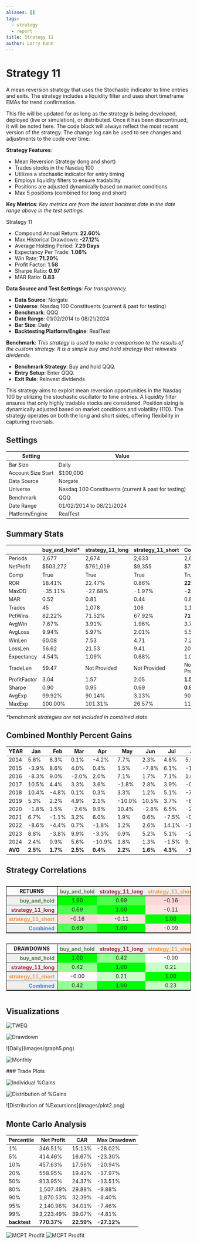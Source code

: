 ```yaml
---
aliases: []
tags:
  - strategy
  - report
title: Strategy 11
author: Larry Kann
---
```

# Strategy 11

A mean reversion strategy that uses the Stochastic indicator to time entries and exits. The strategy includes a liquidity filter and uses short timeframe EMAs for trend confirmation.

This file will be updated for as long as the strategy is being developed, deployed (live or simulation), or distributed. Once it has been discontinued, it will be noted here. The code block will always reflect the most recent version of the strategy. The change log can be used to see changes and adjustments to the code over time.

**Strategy Features**:

- Mean Reversion Strategy (long and short)
- Trades stocks in the Nasdaq 100
- Utilizes a stochastic indicator for entry timing
- Employs liquidity filters to ensure tradability
- Positions are adjusted dynamically based on market conditions
- Max 5 positions (combined for long and short)

**Key Metrics**: _Key metrics are from the latest backtest date in the date range above in the test settings._

Strategy 11

- Compound Annual Return: **22.60%**
- Max Historical Drawdown: **-27.12%**
- Average Holding Period: **7.29 Days**
- Expectancy Per Trade: **1.06%**
- Win Rate: **71.20%**
- Profit Factor: **1.58**
- Sharpe Ratio: **0.97**
- MAR Ratio: **0.83**

**Data Source and Test Settings**: _For transparency._

- **Data Source**: Norgate
- **Universe**: Nasdaq 100 Constituents (current & past for testing)
- **Benchmark**: QQQ
- **Date Range**: 01/02/2014 to 08/21/2024
- **Bar Size**: Daily
- **Backtesting Platform/Engine**: RealTest

**Benchmark**: _This strategy is used to make a comparison to the results of the custom strategy. It is a simple buy and hold strategy that reinvests dividends._

- **Benchmark Strategy**: Buy and hold QQQ.
- **Entry Setup**: Enter QQQ.
- **Exit Rule**: Reinvest dividends

This strategy aims to exploit mean reversion opportunities in the Nasdaq 100 by utilizing the stochastic oscillator to time entries. A liquidity filter ensures that only highly tradable stocks are considered. Position sizing is dynamically adjusted based on market conditions and volatility (11D). The strategy operates on both the long and short sides, offering flexibility in capturing reversals.

## Settings

| Setting            | Value                                                |
| ------------------ | ---------------------------------------------------- |
| Bar Size           | Daily                                                |
| Account Size Start | $100,000                                             |
| Data Source        | Norgate                                              |
| Universe           | Nasdaq 100 Constituents (current & past for testing) |
| Benchmark          | QQQ                                                  |
| Date Range         | 01/02/2014 to 08/21/2024                             |
| Platform/Engine    | RealTest                                             |

## Summary Stats

|              | buy_and_hold* | strategy_11_long | strategy_11_short | Combined     |
| ------------ | ------------- | ---------------- | ----------------- | ------------ |
| Periods      | 2,677         | 2,674            | 2,633             | 2,674        |
| NetProfit    | $503,272      | $761,019         | $9,355            | $770,374     |
| Comp         | True          | True             | True              | True         |
| ROR          | 18.41%        | 22.47%           | 0.86%             | **22.60%**   |
| MaxDD        | -35.11%       | -27.68%          | -1.97%            | **-27.12%**  |
| MAR          | 0.52          | 0.81             | 0.44              | 0.83         |
| Trades       | 45            | 1,078            | 106               | 1,184        |
| PctWins      | 82.22%        | 71.52%           | 67.92%            | **71.20%**   |
| AvgWin       | 7.67%         | 3.91%            | 1.96%             | 3.74%        |
| AvgLoss      | 9.94%         | 5.97%            | 2.01%             | 5.58%        |
| WinLen       | 60.08         | 7.53             | 4.71              | 7.29         |
| LossLen      | 56.62         | 21.53            | 9.41              | 20.32        |
| Expectancy   | 4.54%         | 1.09%            | 0.68%             | 1.06%        |
| TradeLen     | 59.47         | Not Provided     | Not Provided      | Not Provided |
| ProfitFactor | 3.04          | 1.57             | 2.05              | **1.58**     |
| Sharpe       | 0.90          | 0.95             | 0.69              | **0.97**     |
| AvgExp       | 99.92%        | 90.14%           | 3.13%             | 90.10%       |
| MaxExp       | 100.00%       | 101.31%          | 26.57%            | 119.07%      |

_*benchmark strategies are not included in combined stats_

## Combined Monthly Percent Gains

| YEAR    | Jan      | Feb      | Mar      | Apr      | May      | Jun      | Jul      | Aug       | Sep       | Oct      | Nov      | Dec      | **TOTAL**  | MaxDD      |
| ------- | -------- | -------- | -------- | -------- | -------- | -------- | -------- | --------- | --------- | -------- | -------- | -------- | ---------- | ---------- |
| 2014    | 5.6%     | 6.3%     | 0.1%     | -4.2%    | 7.7%     | 2.3%     | 4.8%     | 5.5%      | -3.4%     | 3.9%     | 5.1%     | -1.2%    | **36.7%**  | -11.0%     |
| 2015    | -3.9%    | 8.6%     | 4.0%     | 0.4%     | 1.5%     | -7.8%    | 6.1%     | -11.3%    | -1.8%     | 13.5%    | 5.3%     | -2.1%    | **10.3%**  | -18.7%     |
| 2016    | -8.3%    | 9.0%     | -2.0%    | 2.0%     | 7.1%     | 1.7%     | 7.1%     | 1.6%      | -2.0%     | -2.9%    | 6.6%     | -1.4%    | **18.5%**  | -14.2%     |
| 2017    | 10.5%    | 4.4%     | 3.3%     | 3.6%     | -1.8%    | 2.8%     | 3.9%     | -0.9%     | 1.3%      | -0.9%    | 2.8%     | 2.5%     | **35.7%**  | -4.8%      |
| 2018    | 10.4%    | -4.8%    | 0.1%     | 0.3%     | 3.3%     | 1.2%     | 5.1%     | -7.5%     | -2.2%     | -7.6%    | 0.6%     | -7.9%    | **-10.2%** | -26.8%     |
| 2019    | 5.3%     | 2.2%     | 4.9%     | 2.1%     | -10.0%   | 10.5%    | 3.7%     | -6.2%     | 4.2%      | 11.6%    | 5.7%     | 2.5%     | **40.2%**  | -12.3%     |
| 2020    | -1.8%    | 1.5%     | -2.6%    | 9.9%     | 10.4%    | -2.8%    | 6.5%     | -2.0%     | -1.2%     | 5.9%     | 8.8%     | 5.5%     | **43.7%**  | -21.2%     |
| 2021    | 6.7%     | -1.1%    | 3.2%     | 6.0%     | 1.9%     | 0.6%     | -7.5%    | -0.5%     | -3.5%     | 1.8%     | 0.0%     | 6.0%     | **13.5%**  | -15.4%     |
| 2022    | -8.6%    | -4.4%    | 0.7%     | -1.8%    | 1.2%     | 2.6%     | 14.1%    | -1.4%     | -8.3%     | 6.8%     | 26.7%    | -9.7%    | **12.9%**  | -24.5%     |
| 2023    | 8.8%     | -3.8%    | 9.9%     | -3.3%    | 0.9%     | 5.2%     | 5.1%     | -2.6%     | -0.9%     | -7.5%    | 13.3%    | 14.0%    | **42.9%**  | -11.3%     |
| 2024    | 2.4%     | 0.9%     | 5.6%     | -10.9%   | 1.8%     | 1.3%     | -1.5%    | 9.7%      | n/a       | n/a      | n/a      | n/a      | **8.3%**   | -15.6%     |
| **AVG** | **2.5%** | **1.7%** | **2.5%** | **0.4%** | **2.2%** | **1.6%** | **4.3%** | **-1.4%** | **-1.8%** | **2.5%** | **7.5%** | **0.8%** | **23.0%**  | **-16.0%** |



## Strategy Correlations

<div style='overflow-x:auto'>
<table class='w3-table' style='border:1px solid black'>
<tr style='border-bottom:1px solid black'>
<td style = 'border-right:1px solid black;text-align:center'><b>RETURNS</b></td>
<th scope='col' bgcolor=#F0F0F0 style='text-align:center;color:#4E8542'>buy_and_hold</th>
<th scope='col' bgcolor=#F0F0F0 style='text-align:center;color:#9F2936'>strategy_11_long</th>
<th scope='col' bgcolor=#F0F0F0 style='text-align:center;color:#F79646'>strategy_11_short</th>
<th scope='col' bgcolor=#F0F0F0 style='text-align:center;color:#4F81BD'>Combined</th>
</tr>
<tr>
<th scope='row' bgcolor=#F0F0F0 style='text-align:right;border-right:1px solid black;color:#4E8542'>buy_and_hold</th>
<td bgcolor=#00FF00 style='text-align:center'>1.00</td>
<td bgcolor=#4EFF4E style='text-align:center'>0.69</td>
<td bgcolor=#FFD7D7 style='text-align:center'>-0.16</td>
<td bgcolor=#4FFF4F style='text-align:center'>0.69</td>
</tr>
<tr>
<th scope='row' bgcolor=#F0F0F0 style='text-align:right;border-right:1px solid black;color:#9F2936'>strategy_11_long</th>
<td bgcolor=#4EFF4E style='text-align:center'>0.69</td>
<td bgcolor=#00FF00 style='text-align:center'>1.00</td>
<td bgcolor=#FFE3E3 style='text-align:center'>-0.11</td>
<td bgcolor=#00FF00 style='text-align:center'>1.00</td>
</tr>
<tr>
<th scope='row' bgcolor=#F0F0F0 style='text-align:right;border-right:1px solid black;color:#F79646'>strategy_11_short</th>
<td bgcolor=#FFD7D7 style='text-align:center'>-0.16</td>
<td bgcolor=#FFE3E3 style='text-align:center'>-0.11</td>
<td bgcolor=#00FF00 style='text-align:center'>1.00</td>
<td bgcolor=#FFE9E9 style='text-align:center'>-0.09</td>
</tr>
<tr>
<th scope='row' bgcolor=#F0F0F0 style='text-align:right;border-right:1px solid black;color:#4F81BD'>Combined</th>
<td bgcolor=#4FFF4F style='text-align:center'>0.69</td>
<td bgcolor=#00FF00 style='text-align:center'>1.00</td>
<td bgcolor=#FFE9E9 style='text-align:center'>-0.09</td>
<td bgcolor=#00FF00 style='text-align:center'>1.00</td>
</tr>
</table>
</div>

<!-- Add a blank line here to separate blocks -->

<div style='overflow-x:auto'>
<table class='w3-table' style='border:1px solid black'>
<tr style='border-bottom:1px solid black'>
<td style = 'border-right:1px solid black;text-align:center'><b>DRAWDOWNS</b></td>
<th scope='col' bgcolor=#F0F0F0 style='text-align:center;color:#4E8542'>buy_and_hold</th>
<th scope='col' bgcolor=#F0F0F0 style='text-align:center;color:#9F2936'>strategy_11_long</th>
<th scope='col' bgcolor=#F0F0F0 style='text-align:center;color:#F79646'>strategy_11_short</th>
<th scope='col' bgcolor=#F0F0F0 style='text-align:center;color:#4F81BD'>Combined</th>
</tr>
<tr>
<th scope='row' bgcolor=#F0F0F0 style='text-align:right;border-right:1px solid black;color:#4E8542'>buy_and_hold</th>
<td bgcolor=#00FF00 style='text-align:center'>1.00</td>
<td bgcolor=#93FF93 style='text-align:center'>0.42</td>
<td bgcolor=#FFFDFD style='text-align:center'>-0.00</td>
<td bgcolor=#93FF93 style='text-align:center'>0.42</td>
</tr>
<tr>
<th scope='row' bgcolor=#F0F0F0 style='text-align:right;border-right:1px solid black;color:#9F2936'>strategy_11_long</th>
<td bgcolor=#93FF93 style='text-align:center'>0.42</td>
<td bgcolor=#00FF00 style='text-align:center'>1.00</td>
<td bgcolor=#C9FFC9 style='text-align:center'>0.21</td>
<td bgcolor=#00FF00 style='text-align:center'>1.00</td>
</tr>
<tr>
<th scope='row' bgcolor=#F0F0F0 style='text-align:right;border-right:1px solid black;color:#F79646'>strategy_11_short</th>
<td bgcolor=#FFFDFD style='text-align:center'>-0.00</td>
<td bgcolor=#C9FFC9 style='text-align:center'>0.21</td>
<td bgcolor=#00FF00 style='text-align:center'>1.00</td>
<td bgcolor=#C4FFC4 style='text-align:center'>0.23</td>
</tr>
<tr>
<th scope='row' bgcolor=#F0F0F0 style='text-align:right;border-right:1px solid black;color:#4F81BD'>Combined</th>
<td bgcolor=#93FF93 style='text-align:center'>0.42</td>
<td bgcolor=#00FF00 style='text-align:center'>1.00</td>
<td bgcolor=#C4FFC4 style='text-align:center'>0.23</td>
<td bgcolor=#00FF00 style='text-align:center'>1.00</td>
</tr>
</table>
</div>

<!-- End of HTML block -->

## Visualizations


![TWEQ](Reports/docs/Strategy11/images/graph2.png)

![Drawdown](Reports/docs/Strategy11/images/graph3.png)
<div style="page-break-after: always;"></div>
![Daily](images/graph5.png)

![Monthly](Reports/docs/Strategy11/images/graph7.png)
<div style="page-break-after: always;"></div>
### Trade Plots


![Individual %Gains](Reports/docs/Strategy11/images/plot0.png)


![Distribution of %Gains](Reports/docs/Strategy11/images/plot1.png)
<div style="page-break-after: always;"></div>
![Distribution of %Excursions](images/plot2.png)

## Monte Carlo Analysis

| Percentile | Net Profit  | CAR      | Max Drawdown    |
|------------|-------------|----------|-----------------|
| 1%         | 346.51%     | 15.13%   | -28.02%         |
| 5%         | 414.46%     | 16.67%   | -23.30%         |
| 10%        | 457.63%     | 17.56%   | -20.94%         |
| 20%        | 558.95%     | 19.42%   | -17.97%         |
| 50%        | 913.95%     | 24.37%   | -13.51%         |
| 80%        | 1,507.49%   | 29.88%   | -9.88%          |
| 90%        | 1,870.53%   | 32.39%   | -8.40%          |
| 95%        | 2,140.96%   | 34.01%   | -7.46%          |
| 99%        | 3,223.49%   | 39.07%   | -4.81%          |
| **backtest**   | **770.37%**     | **22.59%**   | **-27.12%**         |


![MCPT Prodfit](Reports/docs/Strategy11/images/plot4.png)
![MCPT Prodfit](Reports/docs/Strategy11/images/plot5.png)

